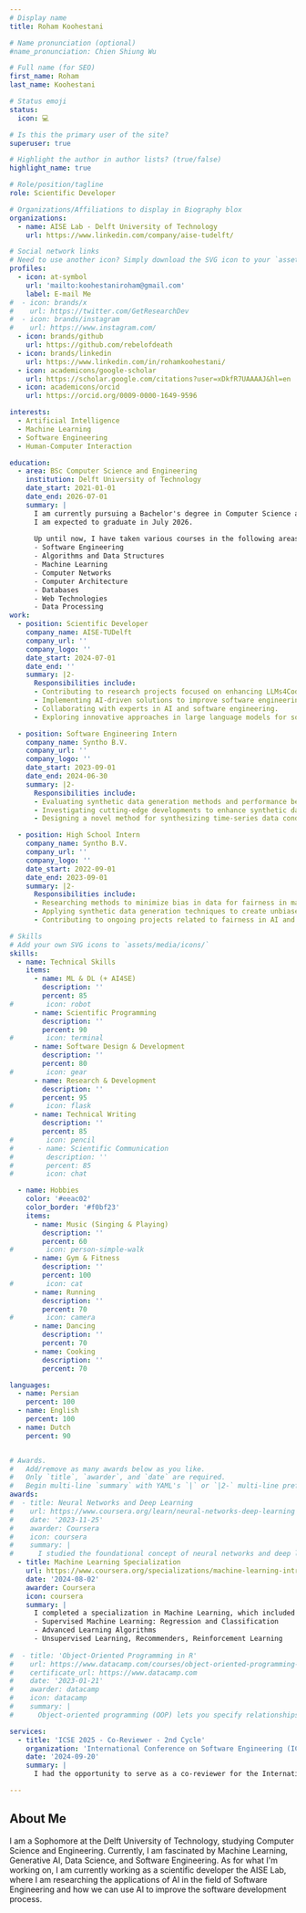 ```yaml
---
# Display name
title: Roham Koohestani

# Name pronunciation (optional)
#name_pronunciation: Chien Shiung Wu

# Full name (for SEO)
first_name: Roham
last_name: Koohestani

# Status emoji
status:
  icon: 💻

# Is this the primary user of the site?
superuser: true

# Highlight the author in author lists? (true/false)
highlight_name: true

# Role/position/tagline
role: Scientific Developer

# Organizations/Affiliations to display in Biography blox
organizations:
  - name: AISE Lab - Delft University of Technology
    url: https://www.linkedin.com/company/aise-tudelft/

# Social network links
# Need to use another icon? Simply download the SVG icon to your `assets/media/icons/` folder.
profiles:
  - icon: at-symbol
    url: 'mailto:koohestaniroham@gmail.com'
    label: E-mail Me
#  - icon: brands/x
#    url: https://twitter.com/GetResearchDev
#  - icon: brands/instagram
#    url: https://www.instagram.com/
  - icon: brands/github
    url: https://github.com/rebelofdeath
  - icon: brands/linkedin
    url: https://www.linkedin.com/in/rohamkoohestani/
  - icon: academicons/google-scholar
    url: https://scholar.google.com/citations?user=xDkfR7UAAAAJ&hl=en
  - icon: academicons/orcid
    url: https://orcid.org/0009-0000-1649-9596

interests:
  - Artificial Intelligence
  - Machine Learning
  - Software Engineering
  - Human-Computer Interaction

education:
  - area: BSc Computer Science and Engineering
    institution: Delft University of Technology
    date_start: 2021-01-01
    date_end: 2026-07-01
    summary: |
      I am currently pursuing a Bachelor's degree in Computer Science and Engineering at the Delft University of Technology. 
      I am expected to graduate in July 2026.
      
      Up until now, I have taken various courses in the following areas:
      - Software Engineering
      - Algorithms and Data Structures
      - Machine Learning
      - Computer Networks
      - Computer Architecture
      - Databases
      - Web Technologies
      - Data Processing
work:
  - position: Scientific Developer
    company_name: AISE-TUDelft
    company_url: ''
    company_logo: ''
    date_start: 2024-07-01
    date_end: ''
    summary: |2-
      Responsibilities include:
      - Contributing to research projects focused on enhancing LLMs4Code.
      - Implementing AI-driven solutions to improve software engineering processes.
      - Collaborating with experts in AI and software engineering.
      - Exploring innovative approaches in large language models for software development.

  - position: Software Engineering Intern
    company_name: Syntho B.V.
    company_url: ''
    company_logo: ''
    date_start: 2023-09-01
    date_end: 2024-06-30
    summary: |2-
      Responsibilities include:
      - Evaluating synthetic data generation methods and performance benchmarking.
      - Investigating cutting-edge developments to enhance synthetic data techniques.
      - Designing a novel method for synthesizing time-series data conditioned on metadata.

  - position: High School Intern
    company_name: Syntho B.V.
    company_url: ''
    company_logo: ''
    date_start: 2022-09-01
    date_end: 2023-09-01
    summary: |2-
      Responsibilities include:
      - Researching methods to minimize bias in data for fairness in machine learning systems.
      - Applying synthetic data generation techniques to create unbiased datasets.
      - Contributing to ongoing projects related to fairness in AI and data science.

# Skills
# Add your own SVG icons to `assets/media/icons/`
skills:
  - name: Technical Skills
    items:
      - name: ML & DL (+ AI4SE)
        description: ''
        percent: 85
#        icon: robot
      - name: Scientific Programming
        description: ''
        percent: 90
#        icon: terminal
      - name: Software Design & Development
        description: ''
        percent: 80
#        icon: gear
      - name: Research & Development
        description: ''
        percent: 95
#        icon: flask
      - name: Technical Writing
        description: ''
        percent: 85
#        icon: pencil
#      - name: Scientific Communication
#        description: ''
#        percent: 85
#        icon: chat

  - name: Hobbies
    color: '#eeac02'
    color_border: '#f0bf23'
    items:
      - name: Music (Singing & Playing)
        description: ''
        percent: 60
#        icon: person-simple-walk
      - name: Gym & Fitness
        description: ''
        percent: 100
#        icon: cat
      - name: Running
        description: ''
        percent: 70
#        icon: camera
      - name: Dancing 
        description: ''
        percent: 70
      - name: Cooking 
        description: ''
        percent: 70

languages:
  - name: Persian
    percent: 100
  - name: English
    percent: 100
  - name: Dutch
    percent: 90


# Awards.
#   Add/remove as many awards below as you like.
#   Only `title`, `awarder`, and `date` are required.
#   Begin multi-line `summary` with YAML's `|` or `|2-` multi-line prefix and indent 2 spaces below.
awards:
#  - title: Neural Networks and Deep Learning
#    url: https://www.coursera.org/learn/neural-networks-deep-learning
#    date: '2023-11-25'
#    awarder: Coursera
#    icon: coursera
#    summary: |
#      I studied the foundational concept of neural networks and deep learning. By the end, I was familiar with the significant technological trends driving the rise of deep learning; build, train, and apply fully connected deep neural networks; implement efficient (vectorized) neural networks; identify key parameters in a neural network’s architecture; and apply deep learning to your own applications.
  - title: Machine Learning Specialization
    url: https://www.coursera.org/specializations/machine-learning-introduction
    date: '2024-08-02'
    awarder: Coursera
    icon: coursera
    summary: |
      I completed a specialization in Machine Learning, which included the following courses:
      - Supervised Machine Learning: Regression and Classification
      - Advanced Learning Algorithms
      - Unsupervised Learning, Recommenders, Reinforcement Learning
      
#  - title: 'Object-Oriented Programming in R'
#    url: https://www.datacamp.com/courses/object-oriented-programming-with-s3-and-r6-in-r
#    certificate_url: https://www.datacamp.com
#    date: '2023-01-21'
#    awarder: datacamp
#    icon: datacamp
#    summary: |
#      Object-oriented programming (OOP) lets you specify relationships between functions and the objects that they can act on, helping you manage complexity in your code. This is an intermediate level course, providing an introduction to OOP, using the S3 and R6 systems. S3 is a great day-to-day R programming tool that simplifies some of the functions that you write. R6 is especially useful for industry-specific analyses, working with web APIs, and building GUIs.

services:
  - title: 'ICSE 2025 - Co-Reviewer - 2nd Cycle'
    organization: 'International Conference on Software Engineering (ICSE)'
    date: '2024-09-20'
    summary: |
      I had the opportunity to serve as a co-reviewer for the International Conference on Software Engineering (ICSE) - 2025. This is the second cycle of the review process.

---
```


## About Me
I am a Sophomore at the Delft University of Technology, studying Computer Science and Engineering. Currently, I am fascinated by Machine Learning, Generative AI, Data Science, and Software Engineering. As for what I'm working on, I am currently working as a scientific developer the AISE Lab, where I am researching the applications of AI in the field of Software Engineering and how we can use AI to improve the software development process.
